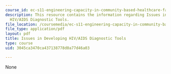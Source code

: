 ```yaml
---
course_id: ec-s11-engineering-capacity-in-community-based-healthcare-fall-2005
description: This resource contains the information regarding Issues in Developing
  HIV/AIDS Diagnostic Tools.
file_location: /coursemedia/ec-s11-engineering-capacity-in-community-based-healthcare-fall-2005/3045ca3470ca437138778d0a77d46a03_MITEC_S11F05_hw2_b.pdf
file_type: application/pdf
layout: pdf
title: Issues in Developing HIV/AIDS Diagnostic Tools
type: course
uid: 3045ca3470ca437138778d0a77d46a03

---
```

None